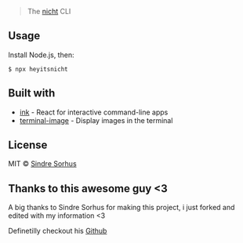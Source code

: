 > The [nicht](https://nichtt.io) CLI

## Usage

Install Node.js, then:

```
$ npx heyitsnicht
```

## Built with

- [ink](https://github.com/vadimdemedes/ink) - React for interactive command-line apps
- [terminal-image](https://github.com/sindresorhus/terminal-image) - Display images in the terminal


## License

MIT © [Sindre Sorhus](https://sindresorhus.com)


## Thanks to this awesome guy <3

A big thanks to Sindre Sorhus for making this project, i just forked and edited with my information <3

Definetilly checkout his [Github](https://github.com/sindresorhus)
